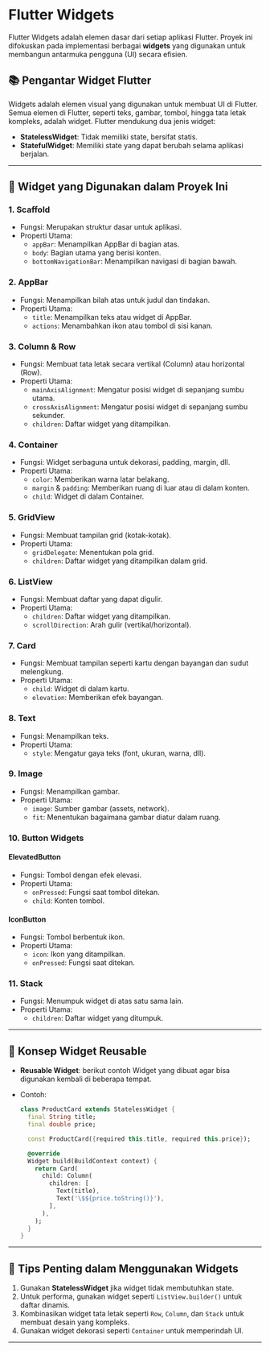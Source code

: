 # Flutter Widgets

Flutter Widgets adalah elemen dasar dari setiap aplikasi Flutter. Proyek ini difokuskan pada implementasi berbagai **widgets** yang digunakan untuk membangun antarmuka pengguna (UI) secara efisien.

## 📚 **Pengantar Widget Flutter**

Widgets adalah elemen visual yang digunakan untuk membuat UI di Flutter. Semua elemen di Flutter, seperti teks, gambar, tombol, hingga tata letak kompleks, adalah widget. Flutter mendukung dua jenis widget:

- **StatelessWidget**: Tidak memiliki state, bersifat statis.
- **StatefulWidget**: Memiliki state yang dapat berubah selama aplikasi berjalan.

---

## 🌟 **Widget yang Digunakan dalam Proyek Ini**

### 1. **Scaffold**

- Fungsi: Merupakan struktur dasar untuk aplikasi.
- Properti Utama:
  - `appBar`: Menampilkan AppBar di bagian atas.
  - `body`: Bagian utama yang berisi konten.
  - `bottomNavigationBar`: Menampilkan navigasi di bagian bawah.

### 2. **AppBar**

- Fungsi: Menampilkan bilah atas untuk judul dan tindakan.
- Properti Utama:
  - `title`: Menampilkan teks atau widget di AppBar.
  - `actions`: Menambahkan ikon atau tombol di sisi kanan.

### 3. **Column & Row**

- Fungsi: Membuat tata letak secara vertikal (Column) atau horizontal (Row).
- Properti Utama:
  - `mainAxisAlignment`: Mengatur posisi widget di sepanjang sumbu utama.
  - `crossAxisAlignment`: Mengatur posisi widget di sepanjang sumbu sekunder.
  - `children`: Daftar widget yang ditampilkan.

### 4. **Container**

- Fungsi: Widget serbaguna untuk dekorasi, padding, margin, dll.
- Properti Utama:
  - `color`: Memberikan warna latar belakang.
  - `margin` & `padding`: Memberikan ruang di luar atau di dalam konten.
  - `child`: Widget di dalam Container.

### 5. **GridView**

- Fungsi: Membuat tampilan grid (kotak-kotak).
- Properti Utama:
  - `gridDelegate`: Menentukan pola grid.
  - `children`: Daftar widget yang ditampilkan dalam grid.

### 6. **ListView**

- Fungsi: Membuat daftar yang dapat digulir.
- Properti Utama:
  - `children`: Daftar widget yang ditampilkan.
  - `scrollDirection`: Arah gulir (vertikal/horizontal).

### 7. **Card**

- Fungsi: Membuat tampilan seperti kartu dengan bayangan dan sudut melengkung.
- Properti Utama:
  - `child`: Widget di dalam kartu.
  - `elevation`: Memberikan efek bayangan.

### 8. **Text**

- Fungsi: Menampilkan teks.
- Properti Utama:
  - `style`: Mengatur gaya teks (font, ukuran, warna, dll).

### 9. **Image**

- Fungsi: Menampilkan gambar.
- Properti Utama:
  - `image`: Sumber gambar (assets, network).
  - `fit`: Menentukan bagaimana gambar diatur dalam ruang.

### 10. **Button Widgets**

#### ElevatedButton

- Fungsi: Tombol dengan efek elevasi.
- Properti Utama:
  - `onPressed`: Fungsi saat tombol ditekan.
  - `child`: Konten tombol.

#### IconButton

- Fungsi: Tombol berbentuk ikon.
- Properti Utama:
  - `icon`: Ikon yang ditampilkan.
  - `onPressed`: Fungsi saat ditekan.

### 11. **Stack**

- Fungsi: Menumpuk widget di atas satu sama lain.
- Properti Utama:
  - `children`: Daftar widget yang ditumpuk.

---

## 🔨 **Konsep Widget Reusable**

- **Reusable Widget**: berikut contoh Widget yang dibuat agar bisa digunakan kembali di beberapa tempat.
- Contoh:

  ```dart
  class ProductCard extends StatelessWidget {
    final String title;
    final double price;

    const ProductCard({required this.title, required this.price});

    @override
    Widget build(BuildContext context) {
      return Card(
        child: Column(
          children: [
            Text(title),
            Text('\$${price.toString()}'),
          ],
        ),
      );
    }
  }
  ```

---

## 📌 **Tips Penting dalam Menggunakan Widgets**

1. Gunakan **StatelessWidget** jika widget tidak membutuhkan state.
2. Untuk performa, gunakan widget seperti `ListView.builder()` untuk daftar dinamis.
3. Kombinasikan widget tata letak seperti `Row`, `Column`, dan `Stack` untuk membuat desain yang kompleks.
4. Gunakan widget dekorasi seperti `Container` untuk memperindah UI.

---

